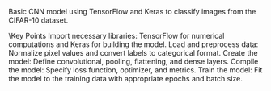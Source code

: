 Basic CNN model using TensorFlow and Keras to classify images from the CIFAR-10 dataset.

\Key Points
Import necessary libraries: TensorFlow for numerical computations and Keras for building the model.
Load and preprocess data: Normalize pixel values and convert labels to categorical format.
Create the model: Define convolutional, pooling, flattening, and dense layers.
Compile the model: Specify loss function, optimizer, and metrics.
Train the model: Fit the model to the training data with appropriate epochs and batch size.
